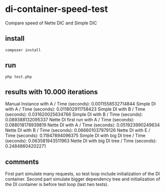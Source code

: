# di-container-speed-test

Compare speed of Nette DIC and Simple DIC

## install

```
composer install
```

## run

```
php test.php
```

## results with 10.000 iterations

Manual Instance with A / Time (seconds): 0.0011558532714844
Simple DI with A / Time (seconds): 0.011802911758423
Simple DI with B / Time (seconds): 0.031620025634766
Simple DI with B / Time (seconds): 0.089388132095337
Nette DI first run with A / Time (seconds): 0.088018178939819
Nette DI with A / Time (seconds): 0.051923990249634
Nette DI with B / Time (seconds): 0.066601037979126
Nette DI with E / Time (seconds): 0.11947894096375
Simple DI with big DI tree / Time (seconds): 0.063581943511963
Nette DI with big DI tree / Time (seconds): 0.24848604202271

## comments

First part simulate many requests, so test loop include initialization of the DI container. Second part simulate bigger dependency tree and initialization of the DI container is before test loop (last two tests).
